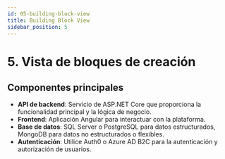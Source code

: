 ```yaml
---
id: 05-building-block-view
title: Building Block View
sidebar_position: 5
---
```


# 5. Vista de bloques de creación

## Componentes principales
- **API de backend**: Servicio de ASP.NET Core que proporciona la funcionalidad principal y la lógica de negocio.
- **Frontend**: Aplicación Angular para interactuar con la plataforma.
- **Base de datos**: SQL Server o PostgreSQL para datos estructurados, MongoDB para datos no estructurados o flexibles.
- **Autenticación**: Utilice Auth0 o Azure AD B2C para la autenticación y autorización de usuarios.